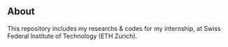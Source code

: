 ## About
This repository includes my researchs & codes for my internship, at Swiss Federal Institute of Technology (ETH Zurich).
